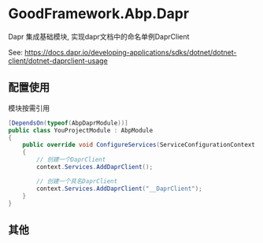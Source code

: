 # GoodFramework.Abp.Dapr

Dapr 集成基础模块, 实现dapr文档中的命名单例DaprClient

See: https://docs.dapr.io/developing-applications/sdks/dotnet/dotnet-client/dotnet-daprclient-usage

## 配置使用

模块按需引用

```csharp
[DependsOn(typeof(AbpDaprModule))]
public class YouProjectModule : AbpModule
{
	public override void ConfigureServices(ServiceConfigurationContext context)
    {
        // 创建一个DaprClient
        context.Services.AddDaprClient();

        // 创建一个具名DaprClient
        context.Services.AddDaprClient("__DaprClient");
    }
}
```

## 其他
